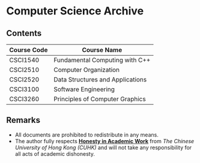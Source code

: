 # Computer Science Archive
## Contents
| Course Code | Course Name |
| --- | --- |
| CSCI1540 | Fundamental Computing with C++ |
| CSCI2510 | Computer Organization |
| CSCI2520 | Data Structures and Applications |
| CSCI3100 | Software Engineering |
| CSCI3260 | Principles of Computer Graphics |

## Remarks
- All documents are prohibited to redistribute in any means.
- The author fully respects [**Honesty in Academic Work**](https://www.cuhk.edu.hk/policy/academichonesty) from *The Chinese University of Hong Kong (CUHK)* and will not take any responsibility for all acts of academic dishonesty.